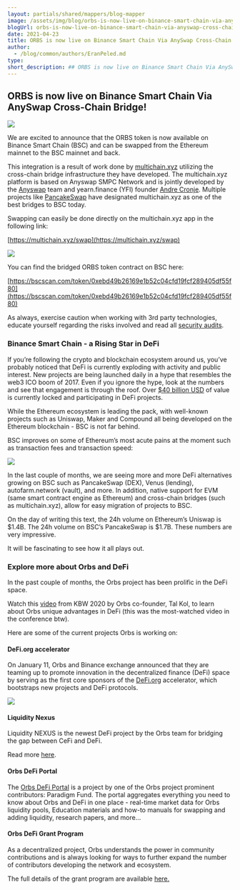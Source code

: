 ```yaml
---
layout: partials/shared/mappers/blog-mapper
image: /assets/img/blog/orbs-is-now-live-on-binance-smart-chain-via-anyswap-cross-chain-bridge/bg.png
blogUrl: orbs-is-now-live-on-binance-smart-chain-via-anyswap-cross-chain-bridge
date: 2021-04-23
title: ORBS is now live on Binance Smart Chain Via AnySwap Cross-Chain Bridge!
author:
  - /blog/common/authors/EranPeled.md
type:
short_description: ## ORBS is now live on Binance Smart Chain Via AnySwap Cross-Chain Bridge!
---
```


## ORBS is now live on Binance Smart Chain Via AnySwap Cross-Chain Bridge!

![](/assets/img/blog/orbs-is-now-live-on-binance-smart-chain-via-anyswap-cross-chain-bridge/photo_2021-04-22_21-53-45-1030x579.jpg)

We are excited to announce that the ORBS token is now available on Binance Smart Chain (BSC) and can be swapped from the Ethereum mainnet to the BSC mainnet and back.

This integration is a result of work done by [multichain.xyz](https://multichain.xyz) utilizing the cross-chain bridge infrastructure they have developed. The multichain.xyz platform is based on Anyswap SMPC Network and is jointly developed by the [Anyswap](https://twitter.com/AnyswapNetwork) team and yearn.finance (YFI) founder [Andre Cronje](https://twitter.com/AndreCronjeTech/status/1373209332167417858?s=20). Multiple projects like [PancakeSwap](https://twitter.com/PancakeSwap/status/1374776186778181633) have designated multichain.xyz as one of the best bridges to BSC today.

Swapping can easily be done directly on the multichain.xyz app in the following link:

[https://multichain.xyz/swap](https://multichain.xyz/swap)

![](/assets/img/blog/orbs-is-now-live-on-binance-smart-chain-via-anyswap-cross-chain-bridge/Screen-Shot-2021-04-23-at-9.39.05.png)

You can find the bridged ORBS token contract on BSC here:

[https://bscscan.com/token/0xebd49b26169e1b52c04cfd19fcf289405df55f80](https://bscscan.com/token/0xebd49b26169e1b52c04cfd19fcf289405df55f80)

As always, exercise caution when working with 3rd party technologies, educate yourself regarding the risks involved and read all [security audits](https://github.com/anyswap/Anyswap-Audit/blob/master/SlowMist/AnySwap%20CrossChain-Bridge%20Security%20Audit%20Report.pdf).

### Binance Smart Chain - a Rising Star in DeFi

If you’re following the crypto and blockchain ecosystem around us, you’ve probably noticed that DeFi is currently exploding with activity and public interest. New projects are being launched daily in a hype that resembles the web3 ICO boom of 2017. Even if you ignore the hype, look at the numbers and see that engagement is through the roof. Over [$40 billion USD](https://defipulse.com/) of value is currently locked and participating in DeFi projects.

While the Ethereum ecosystem is leading the pack, with well-known projects such as Uniswap, Maker and Compound all being developed on the Ethereum blockchain - BSC is not far behind.

BSC improves on some of Ethereum’s most acute pains at the moment such as transaction fees and transaction speed:

[![](/assets/img/blog/orbs-is-now-live-on-binance-smart-chain-via-anyswap-cross-chain-bridge/Screen-Shot-2021-04-23-at-9.40.47-883x1030.png)](https://twitter.com/cz_binance/status/1350060749440204802?s=20)

In the last couple of months, we are seeing more and more DeFi alternatives growing on BSC such as PancakeSwap (DEX), Venus (lending), autofarm.network (vault), and more. In addition, native support for EVM (same smart contract engine as Ethereum) and cross-chain bridges (such as multichain.xyz), allow for easy migration of projects to BSC.

On the day of writing this text, the 24h volume on Ethereum’s Uniswap is $1.4B. The 24h volume on BSC’s PancakeSwap is $1.7B. These numbers are very impressive.

It will be fascinating to see how it all plays out.

### Explore more about Orbs and DeFi

In the past couple of months, the Orbs project has been prolific in the DeFi space.

Watch this [video](https://koreablockchainweek.com/watch/-qwejixcidqweq) from KBW 2020 by Orbs co-founder, Tal Kol, to learn about Orbs unique advantages in DeFi (this was the most-watched video in the conference btw).

Here are some of the current projects Orbs is working on:

#### DeFi.org accelerator

On January 11, Orbs and Binance exchange announced that they are teaming up to promote innovation in the decentralized finance (DeFi) space by serving as the first core sponsors of the [DeFi.org](https://defi.org/) accelerator, which bootstraps new projects and DeFi protocols.

![](/assets/img/blog/orbs-is-now-live-on-binance-smart-chain-via-anyswap-cross-chain-bridge/photo_2021-01-17_10-43-15-1030x617.jpg)

#### Liquidity Nexus

Liquidity NEXUS is the newest DeFi project by the Orbs team for bridging the gap between CeFi and DeFi.

Read more [here](https://www.orbs.com/introducing-orbs-liquidity-nexus-liquidity-as-a-service/).

#### Orbs DeFi Portal

The [Orbs DeFi Portal](https://orbsdefi.com/) is a project by one of the Orbs project prominent contributors: Paradigm Fund. The portal aggregates everything you need to know about Orbs and DeFi in one place - real-time market data for Orbs liquidity pools, Education materials and how-to manuals for swapping and adding liquidity, research papers, and more...

#### Orbs DeFi Grant Program

As a decentralized project, Orbs understands the power in community contributions and is always looking for ways to further expand the number of contributors developing the network and ecosystem.

The full details of the grant program are available [here.](https://www.orbs.com/white-papers/orbs-grant-program-2/)
